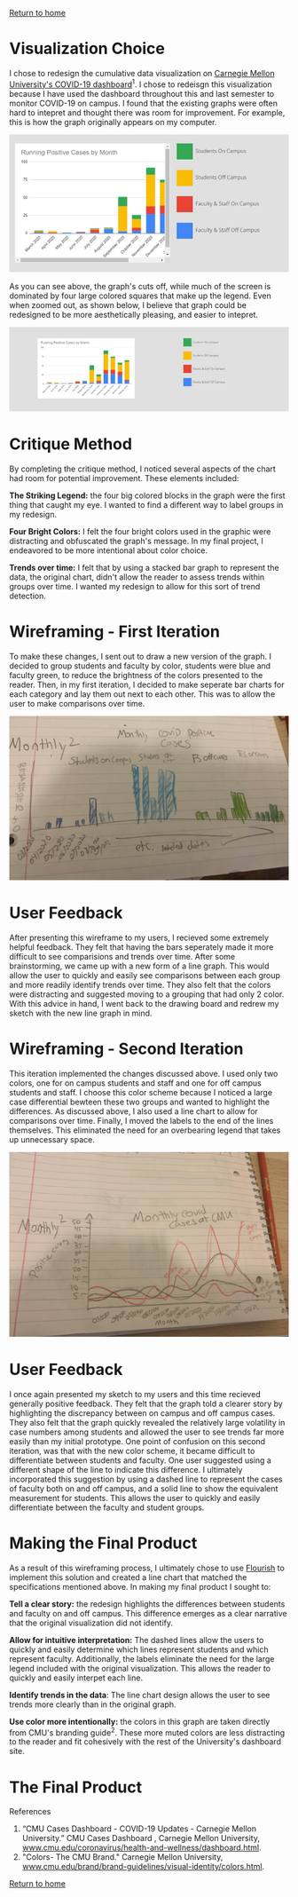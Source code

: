 
[Return to home](https://danieldistler-1.github.io/Distler-portfolio/)

# Visualization Choice 

I chose to redesign the cumulative data visualization on [Carnegie Mellon University's COVID-19 dashboard](https://www.cmu.edu/coronavirus/health-and-wellness/dashboard.html)<sup>1</sup>.    I chose to redeisgn this visualization because I have used the dashboard throughout this and last semester to monitor COVID-19 on campus. I found that the existing graphs were often hard to intepret and thought there was room for improvement. For example, this is how the graph originally appears on my computer. 


![COVID Graph Zoomed](covid%20zoomed.JPG)

As you can see above, the graph's cuts off, while much of the screen is dominated by four large colored squares that make up the legend. Even when zoomed out, as shown below, I believe that graph could be redesigned to be more aesthetically pleasing, and easier to intepret.

![COVID Graph Zoomed Out](covid%20zoomed%20out.JPG)

# Critique Method 
By completing the critique method, I noticed several aspects of the chart had room for potential improvement. These elements included:

**The Striking Legend:** the four big colored blocks in the graph were the first thing that caught my eye. I wanted to find a different way to label groups in my redesign.

**Four Bright Colors:** I felt the four bright colors used in the graphic were distracting and obfuscated the graph's message. In my final project, I endeavored to be more intentional about color choice. 

**Trends over time:** I felt that by using a stacked bar graph to represent the data, the original chart, didn't allow the reader to assess trends within groups over time. I wanted my redesign to allow for this sort of trend detection. 

# Wireframing - First Iteration 
To make these changes, I sent out to draw a new version of the graph. I decided to group students and faculty by color, students were blue and faculty green, to reduce the brightness of the colors presented to the reader. Then, in my first iteration, I decided to make seperate bar charts for each category and lay them out next to each other. This was to allow the user to make comparisons over time. 

![Line Chart Sketch](unstacked%20bar%20wireframe.jpg)

# User Feedback 
After presenting this wireframe to my users, I recieved some extremely helpful feedback. They felt that having the bars seperately made it more difficult to see comparisions and trends over time. After some brainstorming, we came up with a new form of a line graph. This would allow the user to quickly and easily see comparisons between each group and more readily identify trends over time. They also felt that the colors were distracting and suggested moving to a grouping that had only 2 color. With this advice in hand, I went back to the drawing board and redrew my sketch with the new line graph in mind.  


# Wireframing - Second Iteration
This iteration implemented the changes discussed above. I used only two colors, one for on campus students and staff and one for off campus students and staff. I choose this color scheme because I noticed a large case differential bewteen these two groups and wanted to highlight the differences. As discussed above, I also used a line chart to allow for comparisons over time.  Finally, I moved the labels to the end of the lines themselves. This eliminated the need for an overbearing legend that takes up unnecessary space. 

![Bar Chart Sketch](Line%20Chart%20Wirefarm.jpg)

# User Feedback 
I once again presented my sketch to my users and this time recieved generally positive feedback. They felt that the graph told a clearer story by highlighting the discrepancy between on campus and off campus cases. They also felt that the graph quickly revealed the relatively large volatility in case numbers among students and allowed the user to see trends far more easily than my initial prototype. One point of confusion on this second iteration, was that with the new color scheme, it became difficult to differentiate between students and faculty. One user suggested using a different shape of the line to indicate this difference. I ultimately incorporated this suggestion by using a dashed line to represent the cases of faculty both on and off campus, and a solid line to show the equivalent measurement for students. This allows the user to quickly and easily differentiate between the faculty and student groups. 

# Making the Final Product 
As a result of this wireframing process, I ultimately chose to use [Flourish](https://flourish.studio/) to implement this solution and created a line chart that matched the specifications mentioned above. In making my final product I sought to:

**Tell a clear story:** the redesign highlights the differences between students and faculty on and off campus. This difference emerges as a clear narrative that the original visualization did not identify. 

**Allow for intuitive interpretation:** The dashed lines allow the users to quickly and easily determine which lines represent students and which represent faculty. Additionally, the labels eliminate the need for the large legend included with the original visualization. This allows the reader to quickly and easily interpet each line. 

**Identify trends in the data**: The line chart design allows the user to see trends more clearly than in the original graph. 

**Use color more intentionally:** the colors in this graph are taken directly from CMU's branding guide<sup>2</sup>. These more muted colors are less distracting to the reader and fit cohesively with the rest of the University's dashboard site. 

# The Final Product 

<div class="flourish-embed flourish-chart" data-src="visualisation/5321565"><script src="https://public.flourish.studio/resources/embed.js"></script></div>



References

1.  “CMU Cases Dashboard - COVID-19 Updates - Carnegie Mellon University.” CMU Cases Dashboard , Carnegie Mellon University, www.cmu.edu/coronavirus/health-and-wellness/dashboard.html.  
2.  "Colors- The CMU Brand." Carnegie Mellon University, www.cmu.edu/brand/brand-guidelines/visual-identity/colors.html. 


[Return to home](https://drive.google.com/file/d/1AdAf7-rt2wZCVy_a72sWTBupnZGxL3bk/view?usp=sharing)
